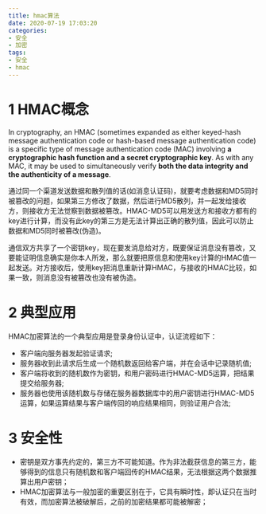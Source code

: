 ```yaml
---
title: hmac算法
date: 2020-07-19 17:03:20
categories:
- 安全
- 加密
tags:
- 安全
- hmac
---
```


# 1 HMAC概念
In cryptography, an HMAC (sometimes expanded as either keyed-hash message authentication code or hash-based message authentication code) is a specific type of message authentication code (MAC) involving **a cryptographic hash function and a secret cryptographic key**. As with any MAC, it may be used to simultaneously verify **both the data integrity and the authenticity of a message**.

通过同一个渠道发送数据和散列值的话(如消息认证码)，就要考虑数据和MD5同时被篡改的问题，如果第三方修改了数据，然后进行MD5散列，并一起发给接收方，则接收方无法觉察到数据被篡改。HMAC-MD5可以用发送方和接收方都有的key进行计算，而没有此key的第三方是无法计算出正确的散列值，因此可以防止数据和MD5同时被篡改(伪造)。

通信双方共享了一个密钥key，现在要发消息给对方，既要保证消息没有篡改，又要能证明信息确实是你本人所发，那么就要把原信息和使用key计算的HMAC值一起发送。对方接收后，使用key把消息重新计算HMAC，与接收的HMAC比较，如果一致，则消息没有被篡改也没有被伪造。

# 2 典型应用
HMAC加密算法的一个典型应用是登录身份认证中，认证流程如下：
* 客户端向服务器发起验证请求;
* 服务器收到此请求后生成一个随机数返回给客户端，并在会话中记录随机值;
* 客户端将收到的随机数作为密钥，和用户密码进行HMAC-MD5运算，把结果提交给服务器;
* 服务器也使用该随机数与存储在服务器数据库中的用户密钥进行HMAC-MD5运算，如果运算结果与客户端传回的响应结果相同，则验证用户合法;

# 3 安全性
* 密钥是双方事先约定的，第三方不可能知道。作为非法截获信息的第三方，能够得到的信息只有随机数和客户端回传的HMAC结果，无法根据这两个数据推算出用户密钥；
* HMAC加密算法与一般加密的重要区别在于，它具有瞬时性，即认证只在当时有效，而加密算法被破解后，之前的加密结果都可能被解密；
